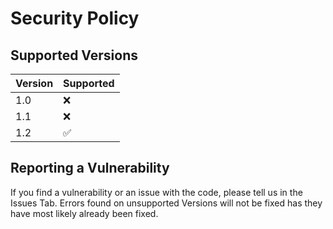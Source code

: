 # Security Policy

## Supported Versions

| Version | Supported          |
| ------- | ------------------ |
| 1.0   | :x: |
| 1.1   | :x: |
| 1.2   | :white_check_mark: |

## Reporting a Vulnerability

If you find a vulnerability or an issue with the code, please tell us in the Issues Tab. Errors found on unsupported Versions will not be fixed has they have most likely already been fixed.
